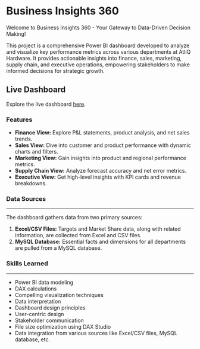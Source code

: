 # Business Insights 360
Welcome to Business Insights 360 - Your Gateway to Data-Driven Decision Making!

This project is a comprehensive Power BI dashboard developed to analyze and visualize key performance metrics across various departments at AtliQ Hardware. It provides actionable insights into finance, sales, marketing, supply chain, and executive operations, empowering stakeholders to make informed decisions for strategic growth.

## Live Dashboard
Explore the live dashboard [here](https://app.powerbi.com/view?r=eyJrIjoiMmY2NDI3ZmUtMjI1Yi00MTRkLWJlYmMtOGZmOTcwYThiYmQ4IiwidCI6ImM2ZTU0OWIzLTVmNDUtNDAzMi1hYWU5LWQ0MjQ0ZGM1YjJjNCJ9).

### Features
- **Finance View:** Explore P&L statements, product analysis, and net sales trends.
- **Sales View:** Dive into customer and product performance with dynamic charts and filters.
- **Marketing View:** Gain insights into product and regional performance metrics.
- **Supply Chain View:** Analyze forecast accuracy and net error metrics.
- **Executive View:** Get high-level insights with KPI cards and revenue breakdowns.
### Data Sources 
<hr>

The dashboard gathers data from two primary sources:

1. **Excel/CSV Files:** Targets and Market Share data, along with related information, are collected from Excel and CSV files.
2. **MySQL Database:** Essential facts and dimensions for all departments are pulled from a MySQL database.
### Skills Learned #
<hr> 

- Power BI data modeling
- DAX calculations
- Compelling visualization techniques
- Data interpretation
- Dashboard design principles
- User-centric design
- Stakeholder communication
- File size optimization using DAX Studio
- Data integration from various sources like Excel/CSV files, MySQL database, etc.

